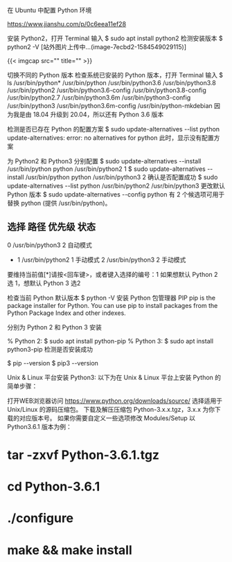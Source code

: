 在 Ubuntu 中配置 Python 环境

https://www.jianshu.com/p/0c6eea11ef28



安装 Python2，打开 Terminal 输入
$ sudo apt install python2
检测安装版本
$ python2 -V
[站外图片上传中...(image-7ecbd2-1584549029115)]

{{< imgcap src="" title="" >}}

切换不同的 Python 版本
检查系统已安装的 Python 版本，打开 Terminal 输入
$ ls /usr/bin/python*
/usr/bin/python     /usr/bin/python3.6          /usr/bin/python3.8
/usr/bin/python2    /usr/bin/python3.6-config   /usr/bin/python3.8-config
/usr/bin/python2.7  /usr/bin/python3.6m         /usr/bin/python3-config
/usr/bin/python3    /usr/bin/python3.6m-config  /usr/bin/python-mkdebian
因为我是由 18.04 升级到 20.04，所以还有 Python 3.6 版本

检测是否已存在 Python 的配置方案
$ sudo update-alternatives --list python
update-alternatives: error: no alternatives for python
此时，显示没有配置方案

为 Python2 和 Python3 分别配置
$ sudo update-alternatives --install /usr/bin/python python /usr/bin/python2 1
$ sudo update-alternatives --install /usr/bin/python python /usr/bin/python3 2
确认是否配置成功
$ sudo update-alternatives --list python
/usr/bin/python2
/usr/bin/python3
更改默认 Python 版本
$ sudo update-alternatives --config python
有 2 个候选项可用于替换 python (提供 /usr/bin/python)。

  选择       路径            优先级  状态
------------------------------------------------------------
  0            /usr/bin/python3   2         自动模式
* 1            /usr/bin/python2   1         手动模式
  2            /usr/bin/python3   2         手动模式

要维持当前值[*]请按<回车键>，或者键入选择的编号：1
如果想默认 Python 2 选 1，想默认 Python 3 选2

检查当前 Python 默认版本
$ python -V
安装 Python 包管理器 PIP
pip is the package installer for Python. You can use pip to install packages from the Python Package Index and other indexes.

分别为 Python 2 和 Python 3 安装

% Python 2:
$ sudo apt install python-pip
% Python 3:
$ sudo apt install python3-pip
检测是否安装成功

$ pip --version
$ pip3 --version


Unix & Linux 平台安装 Python3:
以下为在 Unix & Linux 平台上安装 Python 的简单步骤：

打开WEB浏览器访问 https://www.python.org/downloads/source/
选择适用于 Unix/Linux 的源码压缩包。
下载及解压压缩包 Python-3.x.x.tgz，3.x.x 为你下载的对应版本号。
如果你需要自定义一些选项修改 Modules/Setup
以 Python3.6.1 版本为例：

# tar -zxvf Python-3.6.1.tgz
# cd Python-3.6.1
# ./configure
# make && make install



